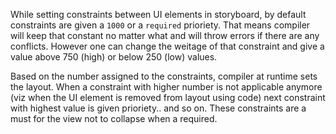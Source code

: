 While setting constraints between UI elements in storyboard, by default constraints are given a ``1000`` or a ``required`` prioriety. That means compiler will keep that constant no matter what and will throw errors if there are any conflicts. However one can change the weitage of that constraint and give a value above 750 (high) or below 250 (low) values. 

Based on the number assigned to the constraints, compiler at runtime sets the layout. When a constraint with higher number is not applicable anymore (viz when the UI element is removed from layout using code) next constraint with highest value is given prioriety.. and so on. These constraints are a must for the view not to collapse when a required. 